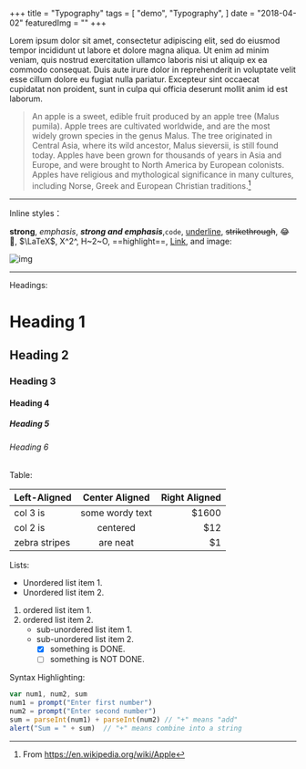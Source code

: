 +++
title = "Typography"
tags = [
    "demo",
    "Typography",
]
date = "2018-04-02"
featuredImg = ""
+++

Lorem ipsum dolor sit amet, consectetur adipiscing elit, sed do eiusmod tempor incididunt ut labore et dolore magna aliqua. Ut enim ad minim veniam, quis nostrud exercitation ullamco laboris nisi ut aliquip ex ea commodo consequat. Duis aute irure dolor in reprehenderit in voluptate velit esse cillum dolore eu fugiat nulla pariatur. Excepteur sint occaecat cupidatat non proident, sunt in culpa qui officia deserunt mollit anim id est laborum.

> An apple is a sweet, edible fruit produced by an apple tree (Malus pumila). Apple trees are cultivated worldwide, and are the most widely grown species in the genus Malus. The tree originated in Central Asia, where its wild ancestor, Malus sieversii, is still found today. Apples have been grown for thousands of years in Asia and Europe, and were brought to North America by European colonists. Apples have religious and mythological significance in many cultures, including Norse, Greek and European Christian traditions.[^1]

---

Inline styles：

**strong**, *emphasis*, ***strong and emphasis***,`code`, <u>underline</u>, ~~strikethrough~~, :joy:🤣, $\LaTeX$, X^2^, H~2~O, ==highlight==, [Link](https://example.com), and image:

![img](https://picsum.photos/600/400/?random)

---

Headings:

# Heading 1

## Heading 2

### Heading 3

#### Heading 4

##### Heading 5

###### Heading 6

Table:

| Left-Aligned  | Center Aligned  | Right Aligned |
| :------------ | :-------------: | ------------: |
| col 3 is      | some wordy text |         $1600 |
| col 2 is      |    centered     |           $12 |
| zebra stripes |    are neat     |            $1 |

Lists:

* Unordered list item 1.
* Unordered list item 2.

1. ordered list item 1.
2. ordered list item 2.
   + sub-unordered list item 1.
   + sub-unordered list item 2.
     + [x] something is DONE.
     + [ ] something is NOT DONE.

Syntax Highlighting:

```javascript
var num1, num2, sum
num1 = prompt("Enter first number")
num2 = prompt("Enter second number")
sum = parseInt(num1) + parseInt(num2) // "+" means "add"
alert("Sum = " + sum)  // "+" means combine into a string
```

[^1]: From https://en.wikipedia.org/wiki/Apple